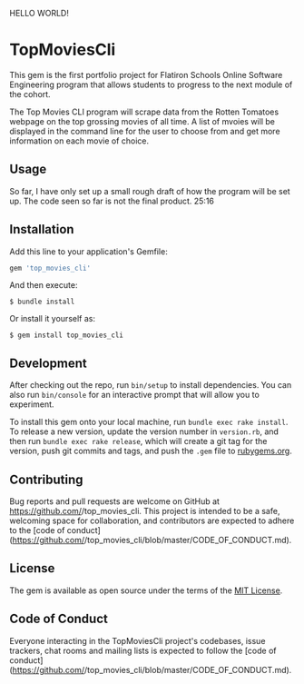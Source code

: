 HELLO WORLD!

# TopMoviesCli

This gem is the first portfolio project for Flatiron Schools Online Software Engineering program that allows students to progress to the next module of the cohort.

The Top Movies CLI program will scrape data from the Rotten Tomatoes webpage on the top grossing movies of all time. A list of mvoies will be displayed in the command line for the user to choose from and get more information on each movie of choice.

## Usage

So far, I have only set up a small rough draft of how the program will be set up. The code seen so far is not the final product. 25:16

## Installation

Add this line to your application's Gemfile:

```ruby
gem 'top_movies_cli'
```

And then execute:

    $ bundle install

Or install it yourself as:

    $ gem install top_movies_cli

## Development

After checking out the repo, run `bin/setup` to install dependencies. You can also run `bin/console` for an interactive prompt that will allow you to experiment.

To install this gem onto your local machine, run `bundle exec rake install`. To release a new version, update the version number in `version.rb`, and then run `bundle exec rake release`, which will create a git tag for the version, push git commits and tags, and push the `.gem` file to [rubygems.org](https://rubygems.org).

## Contributing

Bug reports and pull requests are welcome on GitHub at https://github.com/<github username>/top_movies_cli. This project is intended to be a safe, welcoming space for collaboration, and contributors are expected to adhere to the [code of conduct](https://github.com/<github username>/top_movies_cli/blob/master/CODE_OF_CONDUCT.md).


## License

The gem is available as open source under the terms of the [MIT License](https://opensource.org/licenses/MIT).

## Code of Conduct

Everyone interacting in the TopMoviesCli project's codebases, issue trackers, chat rooms and mailing lists is expected to follow the [code of conduct](https://github.com/<github username>/top_movies_cli/blob/master/CODE_OF_CONDUCT.md).
